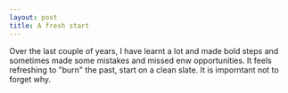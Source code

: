 ```yaml
---
layout: post
title: A fresh start
---
```

Over the last couple of years, I have learnt a lot and  made bold steps and sometimes made some mistakes and missed enw opportunities. It feels refreshing to "burn" the past, start on a clean slate. It is imporntant not to forget why. 
